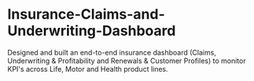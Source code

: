 # Insurance-Claims-and-Underwriting-Dashboard
Designed and built an end-to-end insurance dashboard (Claims, Underwriting &amp; Profitability and Renewals &amp; Customer Profiles) to monitor KPI's across Life, Motor and Health product lines.
